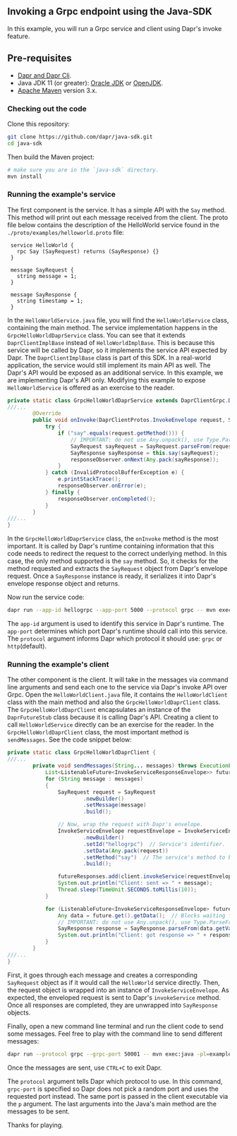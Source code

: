 ## Invoking a Grpc endpoint using the Java-SDK

In this example, you will run a Grpc service and client using Dapr's invoke feature.

## Pre-requisites

* [Dapr and Dapr Cli](https://github.com/dapr/docs/blob/master/getting-started/environment-setup.md#environment-setup).
* Java JDK 11 (or greater): [Oracle JDK](https://www.oracle.com/technetwork/java/javase/downloads/index.html#JDK11) or [OpenJDK](https://jdk.java.net/13/).
* [Apache Maven](https://maven.apache.org/install.html) version 3.x.

### Checking out the code

Clone this repository:

```sh
git clone https://github.com/dapr/java-sdk.git
cd java-sdk
```

Then build the Maven project:

```sh
# make sure you are in the `java-sdk` directory.
mvn install
```

### Running the example's service

The first component is the service. It has a simple API with the `Say` method. This method will print out each message received from the client. The proto file below contains the description of the HelloWorld service found in the `./proto/examples/helloworld.proto` file:

```text
 service HelloWorld {
   rpc Say (SayRequest) returns (SayResponse) {}
 }
 
 message SayRequest {
   string message = 1;
 }
 
 message SayResponse {
   string timestamp = 1;
 }
```

In the `HelloWorldService.java` file, you will find the `HelloWorldService` class, containing the main method. The service implementation happens in the `GrpcHelloWorldDaprService` class. You can see that it extends `DaprClientImplBase` instead of `HelloWorldImplBase`. This is because this service will be called by Dapr, so it implements the service API expected by Dapr. The `DaprClientImplBase` class is part of this SDK. In a real-world application, the service would still implement its main API as well. The Dapr's API would be exposed as an additional service. In this example, we are implementing Dapr's API only. Modifying this example to expose `HelloWorldService` is offered as an exercise to the reader.
```java
private static class GrpcHelloWorldDaprService extends DaprClientGrpc.DaprClientImplBase {
///...
        @Override
        public void onInvoke(DaprClientProtos.InvokeEnvelope request, StreamObserver<Any> responseObserver) {
            try {
                if ("say".equals(request.getMethod())) {
                    // IMPORTANT: do not use Any.unpack(), use Type.ParseFrom() instead.
                    SayRequest sayRequest = SayRequest.parseFrom(request.getData().getValue());
                    SayResponse sayResponse = this.say(sayRequest);
                    responseObserver.onNext(Any.pack(sayResponse));
                }
            } catch (InvalidProtocolBufferException e) {
                e.printStackTrace();
                responseObserver.onError(e);
            } finally {
                responseObserver.onCompleted();
            }
        }
///...
}
```
In the `GrpcHelloWorldDaprService` class, the `onInvoke` method is the most important. It is called by Dapr's runtime containing information that this code needs to redirect the request to the correct underlying method. In this case, the only method supported is the `say` method. So, it checks for the method requested and extracts the `SayRequest` object from Dapr's envelope request. Once a `SayResponse` instance is ready, it serializes it into Dapr's envelope response object and returns.

Now run the service code:

```sh
dapr run --app-id hellogrpc --app-port 5000 --protocol grpc -- mvn exec:java -pl=examples -Dexec.mainClass=io.dapr.examples.invoke.grpc.HelloWorldService -Dexec.args="-p 5000"
```

The `app-id` argument is used to identify this service in Dapr's runtime. The `app-port` determines which port Dapr's runtime should call into this service.  The `protocol` argument informs Dapr which protocol it should use: `grpc` or `http`(default).

### Running the example's client

The other component is the client. It will take in the messages via command line arguments and send each one to the service via Dapr's invoke API over Grpc. Open the `HelloWorldClient.java` file, it contains the `HelloWorldClient` class with the main method and also the `GrpcHelloWorldDaprClient` class. The `GrpcHelloWorldDaprClient` encapsulates an instance of the `DaprFutureStub` class because it is calling Dapr's API. Creating a client to call `HelloWorldService` directly can be an exercise for the reader. In the `GrpcHelloWorldDaprClient` class, the most important method is `sendMessages`. See the code snippet below:

```java
private static class GrpcHelloWorldDaprClient {
///...
        private void sendMessages(String... messages) throws ExecutionException, InterruptedException, InvalidProtocolBufferException {
            List<ListenableFuture<InvokeServiceResponseEnvelope>> futureResponses = new ArrayList<>();
            for (String message : messages)
            {
                SayRequest request = SayRequest
                        .newBuilder()
                        .setMessage(message)
                        .build();

                // Now, wrap the request with Dapr's envelope.
                InvokeServiceEnvelope requestEnvelope = InvokeServiceEnvelope
                        .newBuilder()
                        .setId("hellogrpc")  // Service's identifier.
                        .setData(Any.pack(request))
                        .setMethod("say")  // The service's method to be invoked by Dapr.
                        .build();

                futureResponses.add(client.invokeService(requestEnvelope));
                System.out.println("Client: sent => " + message);
                Thread.sleep(TimeUnit.SECONDS.toMillis(10));
            }

            for (ListenableFuture<InvokeServiceResponseEnvelope> future : futureResponses) {
                Any data = future.get().getData();  // Blocks waiting for response.
                // IMPORTANT: do not use Any.unpack(), use Type.ParseFrom() instead.
                SayResponse response = SayResponse.parseFrom(data.getValue());
                System.out.println("Client: got response => " + response.getTimestamp());
            }
        }
///...
}
```

First, it goes through each message and creates a corresponding `SayRequest` object as if it would call the `HelloWorld` service directly. Then, the request object is wrapped into an instance of `InvokeServiceEnvelope`. As expected, the enveloped request is sent to Dapr's `invokeService` method. Once all responses are completed, they are unwrapped into `SayResponse` objects.

Finally, open a new command line terminal and run the client code to send some messages. Feel free to play with the command line to send different messages:

```sh
dapr run --protocol grpc --grpc-port 50001 -- mvn exec:java -pl=examples -Dexec.mainClass=io.dapr.examples.invoke.grpc.HelloWorldClient -Dexec.args="-p 50001 'message one' 'message two'"
```

Once the messages are sent, use `CTRL+C` to exit Dapr.

The `protocol` argument tells Dapr which protocol to use. In this command, `grpc-port` is specified so Dapr does not pick a random port and uses the requested port instead. The same port is passed in the client executable via the `p` argument. The last arguments into the Java's main method are the messages to be sent.

Thanks for playing.